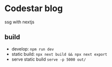 # Codestar blog

ssg with nextjs

## build

- develop: `npm run dev`
- static build: `npx next build && npx next export`
- serve static build `serve -p 5000 out/`
